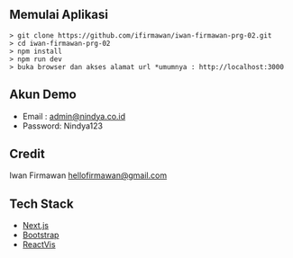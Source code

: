 ## Memulai Aplikasi
```
> git clone https://github.com/ifirmawan/iwan-firmawan-prg-02.git
> cd iwan-firmawan-prg-02
> npm install
> npm run dev
> buka browser dan akses alamat url *umumnya : http://localhost:3000
```
## Akun Demo
* Email : admin@nindya.co.id
* Password: Nindya123
## Credit
Iwan Firmawan
hellofirmawan@gmail.com

## Tech Stack
- [Next.js](https://nextjs.org)
- [Bootstrap](https://getbootstrap.com)
- [ReactVis](https://uber.github.io/react-vis)
